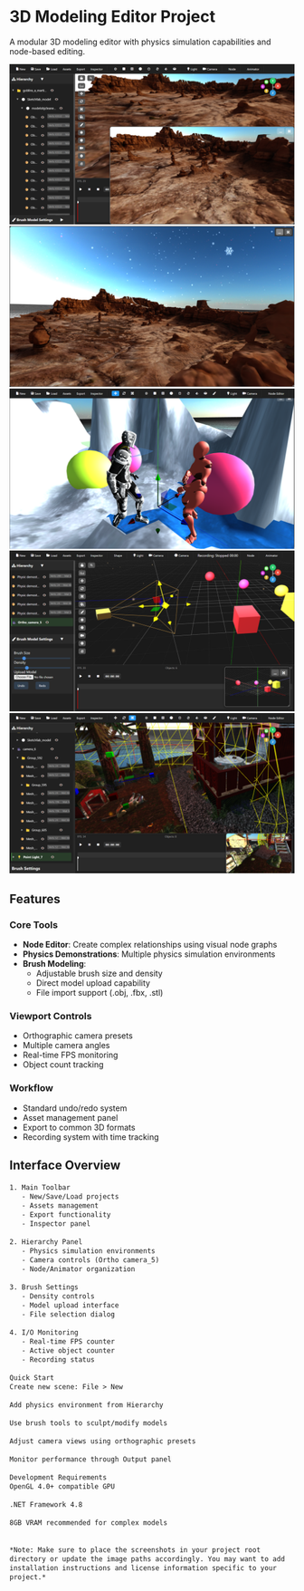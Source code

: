 # 3D Modeling Editor Project

A modular 3D modeling editor with physics simulation capabilities and node-based editing.

![Interface Overview](screenshoots/Screenshot%20(93).png)
![Interface Overview](screenshoots/Screenshot%20(92).png)
![Interface Overview](screenshoots/Screenshot%20(56).png)
![Workspace Example](screenshoots/Screenshot%20(91).png)
![Workspace Example](screenshoots/Screenshot%20(54).png)

## Features

### Core Tools
- **Node Editor**: Create complex relationships using visual node graphs
- **Physics Demonstrations**: Multiple physics simulation environments
- **Brush Modeling**:
  - Adjustable brush size and density
  - Direct model upload capability
  - File import support (.obj, .fbx, .stl)

### Viewport Controls
- Orthographic camera presets
- Multiple camera angles
- Real-time FPS monitoring
- Object count tracking

### Workflow
- Standard undo/redo system
- Asset management panel
- Export to common 3D formats
- Recording system with time tracking

## Interface Overview

```plaintext
1. Main Toolbar
   - New/Save/Load projects
   - Assets management
   - Export functionality
   - Inspector panel

2. Hierarchy Panel
   - Physics simulation environments
   - Camera controls (Ortho camera_5)
   - Node/Animator organization

3. Brush Settings
   - Density controls
   - Model upload interface
   - File selection dialog

4. I/O Monitoring
   - Real-time FPS counter
   - Active object counter
   - Recording status

Quick Start
Create new scene: File > New

Add physics environment from Hierarchy

Use brush tools to sculpt/modify models

Adjust camera views using orthographic presets

Monitor performance through Output panel

Development Requirements
OpenGL 4.0+ compatible GPU

.NET Framework 4.8

8GB VRAM recommended for complex models


*Note: Make sure to place the screenshots in your project root directory or update the image paths accordingly. You may want to add installation instructions and license information specific to your project.*
